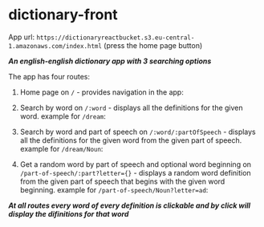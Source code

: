 # dictionary-front

App url: `https://dictionaryreactbucket.s3.eu-central-1.amazonaws.com/index.html` (press the home page button)

***An english-english dictionary app with 3 searching options***

The app has four routes:

1. Home page on `/` - provides navigation in the app:

2. Search by word on `/:word` - displays all the definitions for the given word.
example for `/dream`:

3. Search by word and part of speech on `/:word/:partOfSpeech` - displays all the definitions for the given word from the given part of speech.
example for `/dream/Noun`:

4. Get a random word by part of speech and optional word beginning on `/part-of-speech/:part?letter={}` - displays a random word definition from the given part of speech that begins with the given word beginning.
example for `/part-of-speech/Noun?letter=ad`:

***At all routes every word of every definition is clickable and by click will display the difinitions for that word***
